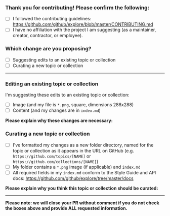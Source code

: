 ### Thank you for contributing! Please confirm the following:

- [ ] I followed the contributing guidelines: https://github.com/github/explore/blob/master/CONTRIBUTING.md
- [ ] I have no affiliation with the project I am suggesting (as a maintainer, creator, contractor, or employee).

### Which change are you proposing?

  - [ ] Suggesting edits to an existing topic or collection
  - [ ] Curating a new topic or collection

---------------------------------------------------------------------

<!-- ⚠️ Please select either this section... ⚠️ -->
### Editing an existing topic or collection

I'm suggesting these edits to an existing topic or collection:
- [ ] Image (and my file is `*.png`, square, dimensions 288x288)
- [ ] Content (and my changes are in `index.md`)

**Please explain why these changes are necessary:**

<!-- Type in the reason below -->


<!-- ⚠️ ... or this section ⚠️ -->
### Curating a new topic or collection

- [ ] I've formatted my changes as a new folder directory, named for the topic or collection as it appears in the URL on GitHub (e.g. `https://github.com/topics/[NAME]` or `https://github.com/collections/[NAME]`)
- [ ] My folder contains a `*.png` image (if applicable) and `index.md`
- [ ] All required fields in my `index.md` conform to the Style Guide and API docs: https://github.com/github/explore/tree/master/docs

**Please explain why you think this topic or collection should be curated:**

<!-- Type in the reason below -->


---------------------------------------------------------------------

**Please note: we will close your PR without comment if you do not check the boxes above and provide ALL requested information.**
